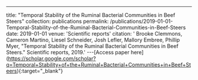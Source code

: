 ---
title: "Temporal Stability of the Ruminal Bacterial Communities in Beef Steers"
collection: publications
permalink: /publications/2019-01-01-Temporal-Stability-of-the-Ruminal-Bacterial-Communities-in-Beef-Steers
date: 2019-01-01
venue: 'Scientific reports'
citation: ' Brooke Clemmons, Cameron Martino,  Liesel Schneider,  Josh Lefler,  Mallory Embree,  Phillip Myer, &quot;Temporal Stability of the Ruminal Bacterial Communities in Beef Steers.&quot; Scientific reports, 2019.'
---\[Access paper here](https://scholar.google.com/scholar?q=Temporal+Stability+of+the+Ruminal+Bacterial+Communities+in+Beef+Steers){:target="_blank"}